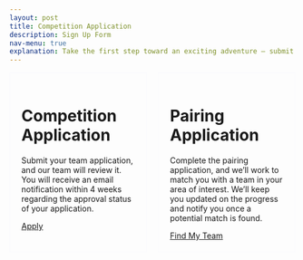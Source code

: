 ```yaml
---
layout: post
title: Competition Application
description: Sign Up Form
nav-menu: true
explanation: Take the first step toward an exciting adventure – submit your team application today to join the Innovation OnBoard competition.
---
```


<div class="row" style="padding-bottom: 25px; display: flex; flex-wrap: wrap; gap: 20px;">
    <div class="6u 12u$(small)" style="flex: 1; border: solid 1px rgba(212, 212, 255, .1); padding: 20px;">
        <h1>Competition Application</h1>
        <p>Submit your team application, and our team will review it. You will receive an email notification within 4 weeks regarding the approval status of your application.</p>
        <a href="{{ '/competition-application.html' | prepend: site.baseurl | prepend: site.url }}" target="_blank" class="button fit">Apply</a>
    </div>
    <div class="6u 12u$(small)" style="flex: 1; border: solid 1px rgba(212, 212, 255, .1); padding: 20px;">
        <h1>Pairing Application</h1>
        <p>Complete the pairing application, and we’ll work to match you with a team in your area of interest. We’ll keep you updated on the progress and notify you once a potential match is found.</p>
        <a href="{{ '/competition-application-request-pairing.html' | prepend: site.baseurl | prepend: site.url }}" target="_blank" class="button fit">Find My Team</a>
    </div>
</div>
